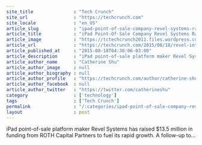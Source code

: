 ```yaml
---
site_title               : "Tech Crunch"
site_url                 : "https://techcrunch.com"
site_locale              : "en_US"
article_slug             : "ipad-point-of-sale-company-revel-systems-raises-s13-5m-to-expand-in-asia-and-europe"
article_title            : "iPad Point-Of-Sale Company Revel Systems Raises $13.5M To Expand In Asia And Europe"
article_image            : "https://tctechcrunch2011.files.wordpress.com/2015/08/revel.jpg?w=764&h=400&crop=1"
article_url              : "https://techcrunch.com/2015/08/18/revel-international/"
article_published_at     : "2015-08-18T04:30:06-03:00"
article_description      : "iPad point-of-sale platform maker Revel Systems has raised $13.5 million in funding from ROTH Capital Partners to fuel its rapid growth. A follow-up to..."
article_author_name      : "Catherine Shu"
article_author_image     : null
article_author_biography : null
article_author_profile   : "https://techcrunch.com/author/catherine-shu/"
article_author_facebook  : null
article_author_twitter   : "https://twitter.com/catherineshu"
category                 : ['technology']
tags                     : ['Tech Crunch']
permalink                : "/:categories/ipad-point-of-sale-company-revel-systems-raises-s13-5m-to-expand-in-asia-and-europe/"
layout                   : post
---
```


iPad point-of-sale platform maker Revel Systems has raised $13.5 million in funding from ROTH Capital Partners to fuel its rapid growth. A follow-up to...
